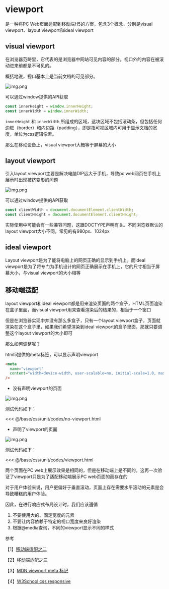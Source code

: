 # viewport

是一种将PC Web页面适配到移动端H5的方案，包含3个概念，分别是visual viewport、layout viewport和ideal viewport

## visual viewport

在浏览器范畴里，它代表的是浏览器中网站可见内容的部分。视口外的内容在被滚动进来前都是不可见的。

概括地说，视口基本上是当前文档的可见部分。

![img.png](/imgs/base/css/viewpoint.png)

可以通过window提供的API获取

```ts
const innerHeight = window.innerHeight;
const innerWidth = window.innerWidth;
```

`innerHeight` 和 `innerWidth` 所组成的区域，这块区域不包括滚动条，但包括任何边框（border）和内边距（padding），即是指可视区域内可用于显示文档的宽度，单位为css逻辑像素。

那么在移动设备上，visual viewport大概等于屏幕的大小

## layout viewport

引入layout viewport主要是解决电脑DIP远大于手机，导致pc web网页在手机上展示时出现被挤变形的问题

![img.png](/imgs/base/css/viewpoint-1.png)

可以通过window提供的API获取

```ts
const clientWidth = document.documentElement.clientWidth;
const clientHeight = document.documentElement.clientHeight;
```

实际使用中可能会有一些兼容问题，这跟DOCTYPE声明有关。不同浏览器默认的layout viewport大小不同，常见的有980px、1024px

## ideal viewport

Layout viewport是为了能将电脑上的网页正确的显示到手机上。而ideal viewport是为了将专门为手机设计的网页正确展示在手机上，它的尺寸相当于屏幕大小，与visual viewport的大小相等

## 移动端适配

layout viewport和ideal viewport都是用来渲染页面的两个盒子，HTML页面渲染在盒子里面，而visual viewport用来查看渲染后的结果的，相当于一个窗口

但是在浏览器实现中并没有那么多盒子，只有一个layout viewport盒子，页面就渲染在这个盒子里，如果我们希望渲染到ideal viewport的盒子里面，那就只要调整这个layout viewport的大小即可

那么如何调整呢？

html5提供的meta标签，可以显示声明viewport

```html
<meta
  name="viewport"
  content="width=device-width, user-scalable=no, initial-scale=1.0, maximum-scale=1.0, minimum-scale=1.0"
/>
```

- 没有声明viewport的页面

![img.png](/imgs/base/css/viewpoint-2.png)

测试代码如下：

<<< @/base/css/unit/codes/no-viewport.html

- 声明了viewport的页面

![img.png](/imgs/base/css/viewpoint-3.png)

测试代码如下：

<<< @/base/css/unit/codes/viewport.html

两个页面在PC web上展示效果是相同的，但是在移动端上是不同的。这再一次验证了viewport只是为了适配移动端展示PC web页面的而存在的

对于用户体验来说，用户更偏好于垂直滚动，页面上存在需要水平滚动的元素是会导致糟糕的用户体验。

因此，在进行响应式布局设计时，我们应该遵循

1. 不要使用大的、固定宽度的元素
2. 不要让内容依赖于特定的视口宽度来良好渲染
3. 根据@media查询，不同的viewport显示不同的样式

参考

【1】[移动端适配之二](https://juejin.cn/post/6844903943298875406)

【2】[移动端适配之三](https://juejin.cn/post/6844903943298891790)

【3】[MDN viewport meta 标记](https://developer.mozilla.org/zh-CN/docs/Web/HTML/Viewport_meta_tag)

【4】[W3School css responsive](https://www.w3schools.com/css/css_rwd_viewport.asp)
